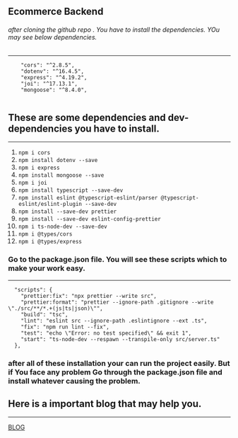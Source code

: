 ## Ecommerce Backend
###### after cloning the github repo . You have to install the dependencies. YOu may see below dependencies. 
___
```
    "cors": "^2.8.5",
    "dotenv": "^16.4.5",
    "express": "^4.19.2",
    "joi": "^17.13.1",
    "mongoose": "^8.4.0",
  
```
## These are some dependencies and dev-dependencies you have to install. 
___

1. `npm i cors`
2. `npm install dotenv --save`
3. `npm i express`
4. `npm install mongoose --save`
5. `npm i joi`
6. `npm install typescript --save-dev`
7. `npm install eslint @typescript-eslint/parser @typescript-eslint/eslint-plugin --save-dev`
8. `npm install --save-dev prettier`
9. `npm install --save-dev eslint-config-prettier`
10. `npm i ts-node-dev --save-dev`
11. `npm i @types/cors`
12. `npm i @types/express`

### Go to the package.json file. You will see these scripts which to make your work easy.
___
```
  "scripts": {
    "prettier:fix": "npx prettier --write src",
    "prettier:format": "prettier --ignore-path .gitignore --write \"./src/**/*.+(js|ts|json)\"",
    "build": "tsc",
    "lint": "eslint src --ignore-path .eslintignore --ext .ts",
    "fix": "npm run lint --fix",
    "test": "echo \"Error: no test specified\" && exit 1",
    "start": "ts-node-dev --respawn --transpile-only src/server.ts"
  },
```
### after all of these installation your can run the project easily. But if You face any problem Go through the package.json file and install whatever causing the problem. 
## Here is a important blog that may help you. 
___
[BLOG](https://blog.logrocket.com/linting-typescript-eslint-prettier/)

